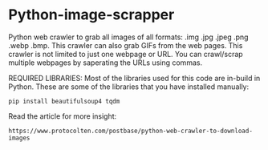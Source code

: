 # Python-image-scrapper
Python web crawler to grab all images of all formats: .img .jpg .jpeg .png .webp .bmp. This crawler can also grab GIFs from the web pages. This crawler is not limited to just one webpage or URL. You can crawl/scrap multiple webpages by saperating the URLs using commas.

REQUIRED LIBRARIES:
Most of the libraries used for this code are in-build in Python. These are some of the libraries that you have installed manually:
    
    pip install beautifulsoup4 tqdm

Read the article for more insight:
    
    https://www.protocolten.com/postbase/python-web-crawler-to-download-images

